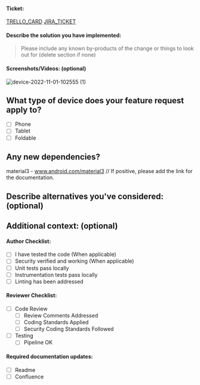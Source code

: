 #### Ticket:
[TRELLO_CARD](https://trello.com/c/TRELLO_CARD_ID)
[JIRA_TICKET](https://jira.oraclecorp.com/jira/browse/JIRA_TICKET_ID)

#### Describe the solution you have implemented: 
> Please include any known by-products of the change or things to look out for (delete section if none)

#### Screenshots/Videos: (optional)
![device-2022-11-01-102555 (1)](https://user-images.githubusercontent.com/7502465/199286806-da1d7e05-c545-4cbf-89d0-837c7d6cfcd0.gif)

## What type of device does your feature request apply to?
- [ ] Phone
- [ ] Tablet
- [ ] Foldable

## Any new dependencies? 
material3 - www.android.com/material3
// If positive, please add the link for the documentation.

## Describe alternatives you've considered: (optional)

## Additional context: (optional)

#### Author Checklist:
- [ ] I have tested the code (When applicable)
- [ ] Security verified and working (When applicable)
- [ ] Unit tests pass locally
- [ ] Instrumentation tests pass locally
- [ ] Linting has been addressed

#### Reviewer Checklist:
- [ ] Code Review
  * [ ] Review Comments Addressed
  * [ ] Coding Standards Applied
  * [ ] Security Coding Standards Followed
- [ ] Testing
  * [ ] Pipeline OK

#### Required documentation updates:
- [ ] Readme
- [ ] Confluence
